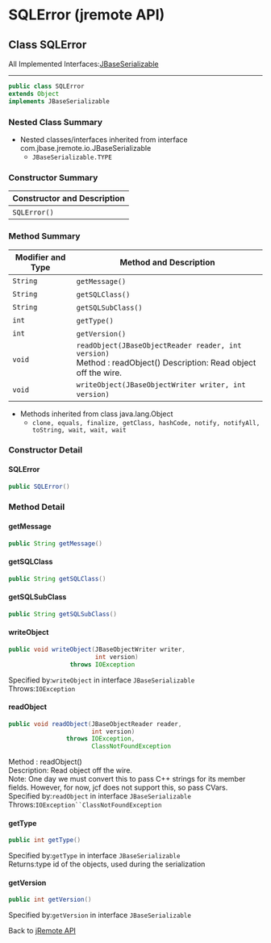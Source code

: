 # SQLError (jremote API)

<PageHeader />

## Class SQLError

All Implemented Interfaces:[JBaseSerializable](./../jbaseserializable-(jremote-api) "interface in com.jbase.jremote.io")
* * *

```java
public class SQLError
extends Object
implements JBaseSerializable
```

### Nested Class Summary

- Nested classes/interfaces inherited from interface com.jbase.jremote.io.JBaseSerializable
  - `JBaseSerializable.TYPE`

### Constructor Summary

| Constructor and Description |
| --- |
| `SQLError()`  |

### Method Summary

| Modifier and Type | Method and Description |
| --- | --- |
| `String` | `getMessage()`  |
| `String` | `getSQLClass()`  |
| `String` | `getSQLSubClass()`  |
| `int` | `getType()`  |
| `int` | `getVersion()`  |
| `void` | `readObject(JBaseObjectReader reader, int version)`<br>Method : readObject() Description: Read object off the wire. |
| `void` | `writeObject(JBaseObjectWriter writer, int version)`  |

- Methods inherited from class java.lang.Object
  - `clone, equals, finalize, getClass, hashCode, notify, notifyAll, toString, wait, wait, wait`

### Constructor Detail

#### SQLError

```java
public SQLError()
```

### Method Detail

#### getMessage

```java
public String getMessage()
```

#### getSQLClass

```java
public String getSQLClass()
```

#### getSQLSubClass

```java
public String getSQLSubClass()
```

#### writeObject

```java
public void writeObject(JBaseObjectWriter writer,
                        int version)
                 throws IOException
```

Specified by:`writeObject` in interface `JBaseSerializable`  
Throws:`IOException`

#### readObject

```java
public void readObject(JBaseObjectReader reader,
                       int version)
                throws IOException,
                       ClassNotFoundException
```

Method : readObject()  
Description: Read object off the wire.  
Note: One day we must convert this to pass C++ strings for its member fields. However, for now, jcf does not support this, so pass CVars.  
Specified by:`readObject` in interface `JBaseSerializable`  
Throws:`IOException``ClassNotFoundException`  

#### getType

```java
public int getType()
```

Specified by:`getType` in interface `JBaseSerializable`  
Returns:type id of the objects, used during the serialization

#### getVersion

```java
public int getVersion()
```

Specified by:`getVersion` in interface `JBaseSerializable`

Back to [jRemote API](./../../README.md)

<PageFooter />
